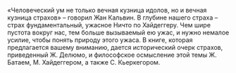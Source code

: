 <!--2024-01-21 22:33:48-->
«Человеческий ум не только вечная кузница идолов, но и вечная кузница страхов» – говорил Жан Кальвин. В глубине нашего страха – страх фундаментальный, ужасное Ничто по Хайдеггеру. Чем шире пустота вокруг нас, тем больше вызываемый ею ужас, и нужно немалое усилие, чтобы понять природу этого ужаса.
В книге, которая предлагается вашему вниманию, дается исторический очерк страхов, приведенный Ж. Делюмо, и философское осмысление этой темы Ж. Батаем, М. Хайдеггером, а также С. Кьеркегором.